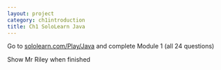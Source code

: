 ```yaml
---
layout: project
category: ch1introduction
title: Ch1 SoloLearn Java
---
```


Go to [sololearn.com/Play/Java](https://www.sololearn.com/Play/Java) and complete Module 1 (all 24 questions)

Show Mr Riley when finished
